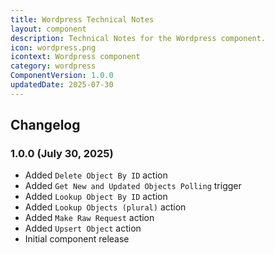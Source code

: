 ```yaml
---
title: Wordpress Technical Notes
layout: component
description: Technical Notes for the Wordpress component.
icon: wordpress.png
icontext: Wordpress component
category: wordpress
ComponentVersion: 1.0.0
updatedDate: 2025-07-30
---
```


## Changelog

### 1.0.0 (July 30, 2025)

* Added `Delete Object By ID` action  
* Added `Get New and Updated Objects Polling` trigger
* Added `Lookup Object By ID` action
* Added `Lookup Objects (plural)` action  
* Added `Make Raw Request` action  
* Added `Upsert Object` action  
* Initial component release